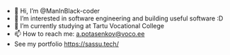- 👋 Hi, I’m @ManInBlack-coder
- 👀 I’m interested in software engineering and building useful software :D
- 🌱 I’m currently studying at Tartu Vocational College
- 📫 How to reach me: a.potasenkov@voco.ee
- See my portfolio https://sassu.tech/

